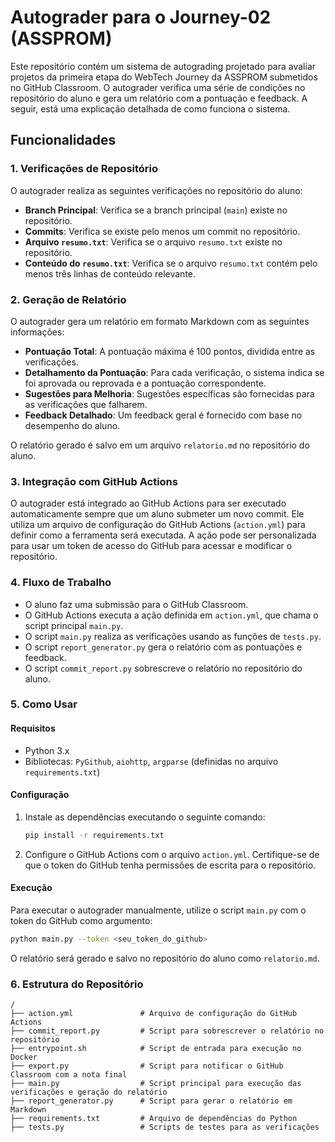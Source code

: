 
# Autograder para o Journey-02 (ASSPROM)

Este repositório contém um sistema de autograding projetado para avaliar projetos da primeira etapa do WebTech Journey da ASSPROM submetidos no GitHub Classroom. O autograder verifica uma série de condições no repositório do aluno e gera um relatório com a pontuação e feedback. A seguir, está uma explicação detalhada de como funciona o sistema.

## Funcionalidades

### 1. **Verificações de Repositório**

O autograder realiza as seguintes verificações no repositório do aluno:

- **Branch Principal**: Verifica se a branch principal (`main`) existe no repositório.
- **Commits**: Verifica se existe pelo menos um commit no repositório.
- **Arquivo `resumo.txt`**: Verifica se o arquivo `resumo.txt` existe no repositório.
- **Conteúdo do `resumo.txt`**: Verifica se o arquivo `resumo.txt` contém pelo menos três linhas de conteúdo relevante.

### 2. **Geração de Relatório**

O autograder gera um relatório em formato Markdown com as seguintes informações:

- **Pontuação Total**: A pontuação máxima é 100 pontos, dividida entre as verificações.
- **Detalhamento da Pontuação**: Para cada verificação, o sistema indica se foi aprovada ou reprovada e a pontuação correspondente.
- **Sugestões para Melhoria**: Sugestões específicas são fornecidas para as verificações que falharem.
- **Feedback Detalhado**: Um feedback geral é fornecido com base no desempenho do aluno.

O relatório gerado é salvo em um arquivo `relatorio.md` no repositório do aluno.

### 3. **Integração com GitHub Actions**

O autograder está integrado ao GitHub Actions para ser executado automaticamente sempre que um aluno submeter um novo commit. Ele utiliza um arquivo de configuração do GitHub Actions (`action.yml`) para definir como a ferramenta será executada. A ação pode ser personalizada para usar um token de acesso do GitHub para acessar e modificar o repositório.

### 4. **Fluxo de Trabalho**

- O aluno faz uma submissão para o GitHub Classroom.
- O GitHub Actions executa a ação definida em `action.yml`, que chama o script principal `main.py`.
- O script `main.py` realiza as verificações usando as funções de `tests.py`.
- O script `report_generator.py` gera o relatório com as pontuações e feedback.
- O script `commit_report.py` sobrescreve o relatório no repositório do aluno.

### 5. **Como Usar**

#### Requisitos

- Python 3.x
- Bibliotecas: `PyGithub`, `aiohttp`, `argparse` (definidas no arquivo `requirements.txt`)

#### Configuração

1. Instale as dependências executando o seguinte comando:
    ```bash
    pip install -r requirements.txt
    ```

2. Configure o GitHub Actions com o arquivo `action.yml`. Certifique-se de que o token do GitHub tenha permissões de escrita para o repositório.

#### Execução

Para executar o autograder manualmente, utilize o script `main.py` com o token do GitHub como argumento:

```bash
python main.py --token <seu_token_do_github>
```

O relatório será gerado e salvo no repositório do aluno como `relatorio.md`.

### 6. **Estrutura do Repositório**

```
/
├── action.yml               # Arquivo de configuração do GitHub Actions
├── commit_report.py         # Script para sobrescrever o relatório no repositório
├── entrypoint.sh            # Script de entrada para execução no Docker
├── export.py                # Script para notificar o GitHub Classroom com a nota final
├── main.py                  # Script principal para execução das verificações e geração do relatório
├── report_generator.py      # Script para gerar o relatório em Markdown
├── requirements.txt         # Arquivo de dependências do Python
├── tests.py                 # Scripts de testes para as verificações
```

